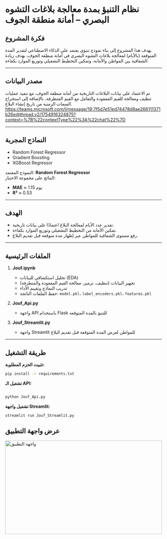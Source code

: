 # نظام التنبؤ بمدة معالجة بلاغات التشوه البصري – أمانة منطقة الجوف

## فكرة المشروع
يهدف هذا المشروع إلى بناء نموذج تنبؤي يعتمد على الذكاء الاصطناعي لتقدير المدة المتوقعة (بالأيام) لمعالجة بلاغات التشوه البصري في أمانة منطقة الجوف، بهدف زيادة الشفافية بين المواطن والأمانة، وتمكين التخطيط التشغيلي وتوزيع الموارد بكفاءة.

---

## مصدر البيانات
تم الاعتماد على بيانات البلاغات التاريخية من أمانة منطقة الجوف، مع تنفيذ عمليات تنظيف ومعالجة للقيم المفقودة والتعامل مع القيم المتطرفة، بالإضافة إلى استخراج السمات الزمنية من تاريخ إنشاء البلاغ.
https://teams.microsoft.com/l/message/19:7f5d7e51ed74478d8ae266111371b26e@thread.v2/1754916324875?context=%7B%22contextType%22%3A%22chat%22%7D

---

## النماذج المجربة
- Random Forest Regressor  
- Gradient Boosting  
- XGBoost Regressor  

النموذج المعتمد: **Random Forest Regressor**  
النتائج على مجموعة الاختبار:
- **MAE** ≈ 1.15 يوم  
- **R²** ≈ 0.53  

---

## الهدف
- تقدير عدد الأيام لمعالجة البلاغ اعتمادًا على بيانات تاريخية.  
- تمكين الأمانة من التخطيط التشغيلي وتوزيع الموارد بكفاءة.  
- رفع مستوى الشفافية للمواطن عبر إظهار مدة متوقعة قبل تقديم البلاغ.

---

## الملفات الرئيسية
1. **Jouf.ipynb**  
   - تحليل استكشافي للبيانات (EDA)  
   - تجهيز البيانات (تنظيف، ترميز، معالجة القيم المفقودة والمتطرفة)  
   - تدريب النماذج وتقييم الأداء  
   - حفظ الملفات الناتجة: `model.pkl`، `label_encoders.pkl`، `features.pkl`

2. **Jouf_Api.py**  
   - واجهة API باستخدام Flask للتنبؤ بالمدة المتوقعة

3. **Jouf_Streamlit.py**  
   - واجهة Streamlit للمواطن لعرض المدة المتوقعة قبل تقديم البلاغ

---

## طريقة التشغيل

**تثبيت الحزم المطلوبة:**
```bash
pip install -r requirements.txt
```
**تشغيل الـ API:**

```bash

python Jouf_Api.py
```
**تشغيل واجهة Streamlit:**

```bash
streamlit run Jouf_Streamlit.py
```

## عرض واجهة التطبيق

<img width="100%" height="300" alt="واجهة التطبيق" src="https://github.com/user-attachments/assets/79336f70-b4de-4217-aef5-2c98f857a6c9" />


